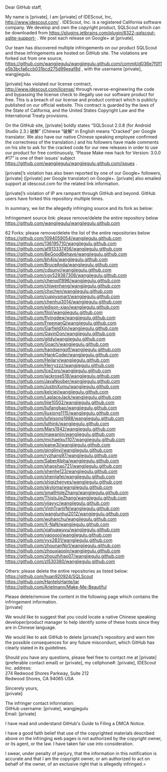 Dear GitHub staff,

My name is [private], I am [private] of IDEScout, Inc, http://www.idescout.com/ . IDEScout, Inc. is a registered California software company. We develop and own the copyright product, SQLScout which can be downloaded from https://plugins.jetbrains.com/plugin/8322-sqlscout-sqlite-support- . We post each release on Google+ at [private].

Our team has discovered multiple infringements on our product SQLScout and these infringements are hosted on GitHub site. The violations are forked out from one source,
https://github.com/wangjiegulu/wangjiegulu.github.com/commit/d036e7f0f1e5b3bcfa6ccb031bcd275d99eeaf8d , with the username [private], wangjiegulu.

[private] has violated our license contract, http://www.idescout.com/license/ through reverse-engineering the code and bypassing the license check to illegally use our software product for free. This is a breach of our license and product contract which is publicly published on our official website. This contract is guarded by the laws of the State of California, and the United States Copyright Law and the International Treaty provisions.

On the GitHub site, [private] boldly states “SQLScout 2.0.8 (for Android Studio 2.3.) 破解” (Chinese “破解” in English means “Cracked” per Google translator. We also have our native Chinese speaking employee confirmed the correctness of the translation.) and his followers have made comments on his site to ask for the cracked code for our new releases in order to use our product for free continuously, “Please Make new hack for Version: 3.0.0 #17” is one of their issues’ subject
https://github.com/wangjiegulu/wangjiegulu.github.com/issues .

[private]’s violation has also been reported by one of our Google+ followers, [private] ([private] per Google translator) on Google+. [private] also emailed support at idescout.com for the related link information.

[private]’s violation of IP are rampant through GitHub and beyond. GitHub users have forked this repository multiple times.

In summary, we list the allegedly infringing source and its fork as below:

Infringement source link: please remove/delete the entire repository below  
https://github.com/wangjiegulu/wangjiegulu.github.com

62 Forks: please remove/delete the list of the entire repositories below  
https://github.com/1094059054/wangjiegulu.github.com  
https://github.com/136195710/wangjiegulu.github.com  
https://github.com/af913337456/wangjiegulu.github.com  
https://github.com/BeGoodBehave/wangjiegulu.github.com  
https://github.com/bh4jjs/wangjiegulu.github.com  
https://github.com/BruceAnda/wangjiegulu.github.com  
https://github.com/cdsunyi/wangjiegulu.github.com  
https://github.com/cgy529387306/wangjiegulu.github.com  
https://github.com/chenxd1996/wangjiegulu.github.com  
https://github.com/chiwenheng/wangjiegulu.github.com  
https://github.com/chxchen/wangjiegulu.github.com  
https://github.com/cuppysmart/wangjiegulu.github.com  
https://github.com/chenhui3014/wangjiegulu.github.com  
https://github.com/edison-xiao/wangjiegulu.github.com  
https://github.com/filol/wangjiegulu.github.com  
https://github.com/flyingdew/wangjiegulu.github.com  
https://github.com/FreemanQ/wangjiegulu.github.com  
https://github.com/GarfieldXin/wangjiegulu.github.com  
https://github.com/GavinDon/wangjiegulu.github.com  
https://github.com/gitdy/wangjiegulu.github.com  
https://github.com/Goach/wangjiegulu.github.com  
https://github.com/handsengolf/wangjiegulu.github.com  
https://github.com/HankCoder/wangjiegulu.github.com  
https://github.com/Heilary/wangjiegulu.github.com  
https://github.com/Herryzzz/wangjiegulu.github.com  
https://github.com/IceZoro/wangjiegulu.github.com  
https://github.com/jackrose518/wangjiegulu.github.com  
https://github.com/JavaNoober/wangjiegulu.github.com  
https://github.com/JustinXumu/wangjiegulu.github.com  
https://github.com/kelciej/wangjiegulu.github.com  
https://github.com/LaplaceJack/wangjiegulu.github.com  
https://github.com/lijie10502/wangjiegulu.github.com  
https://github.com/liufangbao/wangjiegulu.github.com  
https://github.com/liuxiong1115/wangjiegulu.github.com  
https://github.com/lufeisong1988/wangjiegulu.github.com  
https://github.com/luthink/wangjiegulu.github.com  
https://github.com/Mars1942/wangjiegulu.github.com  
https://github.com/mawanjin/wangjiegulu.github.com  
https://github.com/michaelxu1107/wangjiegulu.github.com  
https://github.com/panw3i/wangjiegulu.github.com  
https://github.com/qinglinyi/wangjiegulu.github.com  
https://github.com/ryzhang97/wangjiegulu.github.com  
https://github.com/SaberAlpha/wangjiegulu.github.com  
https://github.com/shaoshao721/wangjiegulu.github.com  
https://github.com/shenhe123/wangjiegulu.github.com  
https://github.com/shenjiafei/wangjiegulu.github.com  
https://github.com/shiqizhenyes/wangjiegulu.github.com  
https://github.com/skyloma/wangjiegulu.github.com  
https://github.com/smallHoleZhang/wangjiegulu.github.com  
https://github.com/ThisIsJieZhang/wangjiegulu.github.com  
https://github.com/vijayyc/wangjiegulu.github.com  
https://github.com/VinhTranVN/wangjiegulu.github.com  
https://github.com/wanglunhui2012/wangjiegulu.github.com  
https://github.com/wuhanchu/wangjiegulu.github.com  
https://github.com/X-NaN/wangjiegulu.github.com  
https://github.com/xiahuawuyu/wangjiegulu.github.com   
https://github.com/yaooooj/wangjiegulu.github.com  
https://github.com/yyx2831/wangjiegulu.github.com  
https://github.com/zhounanNo1/wangjiegulu.github.com  
https://github.com/zhouxiaopin/wangjiegulu.github.com  
https://github.com/zhouzhihao07/wangjiegulu.github.com  
https://github.com/zl530380/wangjiegulu.github.com  

Others: please delete the entire repositories as listed below:  
https://github.com/huan920924/SQLScout  
https://github.com/HanteIsHante/jar  
https://github.com/Arielmann/Make-Me-Beautiful  

Please delete/remove the content in the following page which contains the infringement information.  
[private]

We would like to suggest that you could locate a native Chinese speaking developer/product manager to help identify some of these hosts since they are in Chinese language.

We would like to ask GitHub to delete [private]’s repository and warn him the possible consequences for any future misconduct, which GitHub has clearly stated in its guidelines.

Should you have any questions, please feel free to contact me at [private] (preferable contact email) or [private], my cellphone#: [private],
IDEScout Inc. address:  
274 Redwood Shores Parkway, Suite 212  
Redwood Shores, CA 94065 USA

Sincerely yours,  
[private]

The infringer contact information:  
GitHub username: [private], wangjiegulu  
Email: [private]

I have read and understand GitHub's Guide to Filing a DMCA Notice.

I have a good faith belief that use of the copyrighted materials described above on the infringing web pages is not authorized by the copyright owner, or its agent, or the law. I have taken fair use into consideration.

I swear, under penalty of perjury, that the information in this notification is accurate and that I am the copyright owner, or am authorized to act on behalf of the owner, of an exclusive right that is allegedly infringed.=
